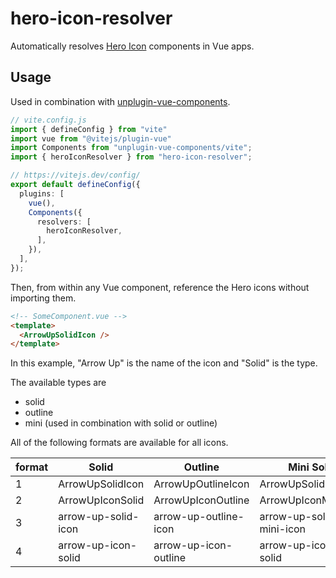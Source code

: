 # hero-icon-resolver

Automatically resolves [Hero Icon](https://heroicons.com/) components in Vue apps.

## Usage

Used in combination with [unplugin-vue-components](https://github.com/antfu/unplugin-vue-components).

```ts
// vite.config.js
import { defineConfig } from "vite"
import vue from "@vitejs/plugin-vue"
import Components from "unplugin-vue-components/vite";
import { heroIconResolver } from "hero-icon-resolver";

// https://vitejs.dev/config/
export default defineConfig({
  plugins: [
    vue(),
    Components({
      resolvers: [
        heroIconResolver,
      ],
    }),
  ],
});
```

Then, from within any Vue component, reference the Hero icons without importing them.

```html
<!-- SomeComponent.vue -->
<template>
  <ArrowUpSolidIcon />
</template>
```

In this example, "Arrow Up" is the name of the icon and "Solid" is the type.

The available types are
- solid
- outline
- mini (used in combination with solid or outline)

All of the following formats are available for all icons.

| format | Solid               | Outline               | Mini Solid               | Mini Outline               |
| ------ | ------------------- | --------------------- | ------------------------ | -------------------------- |
| 1      | ArrowUpSolidIcon    | ArrowUpOutlineIcon    | ArrowUpSolidMiniIcon     | ArrowUpOutlineMiniIcon     |
| 2      | ArrowUpIconSolid    | ArrowUpIconOutline    | ArrowUpIconMiniSolid     | ArrowUpIconMiniOutline     |
| 3      | arrow-up-solid-icon | arrow-up-outline-icon | arrow-up-solid-mini-icon | arrow-up-outline-mini-icon |
| 4      | arrow-up-icon-solid | arrow-up-icon-outline | arrow-up-icon-mini-solid | arrow-up-icon-mini-outline |
